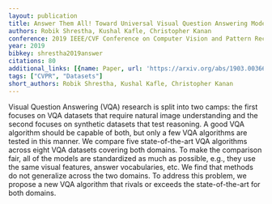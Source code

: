 ```yaml
---
layout: publication
title: Answer Them All! Toward Universal Visual Question Answering Models
authors: Robik Shrestha, Kushal Kafle, Christopher Kanan
conference: 2019 IEEE/CVF Conference on Computer Vision and Pattern Recognition (CVPR)
year: 2019
bibkey: shrestha2019answer
citations: 80
additional_links: [{name: Paper, url: 'https://arxiv.org/abs/1903.00366'}]
tags: ["CVPR", "Datasets"]
short_authors: Robik Shrestha, Kushal Kafle, Christopher Kanan
---
```

Visual Question Answering (VQA) research is split into two camps: the first
focuses on VQA datasets that require natural image understanding and the second
focuses on synthetic datasets that test reasoning. A good VQA algorithm should
be capable of both, but only a few VQA algorithms are tested in this manner. We
compare five state-of-the-art VQA algorithms across eight VQA datasets covering
both domains. To make the comparison fair, all of the models are standardized
as much as possible, e.g., they use the same visual features, answer
vocabularies, etc. We find that methods do not generalize across the two
domains. To address this problem, we propose a new VQA algorithm that rivals or
exceeds the state-of-the-art for both domains.